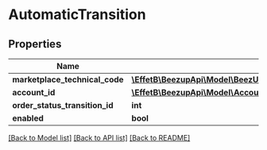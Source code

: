 # AutomaticTransition

## Properties
Name | Type | Description | Notes
------------ | ------------- | ------------- | -------------
**marketplace_technical_code** | [**\EffetB\BeezupApi\Model\BeezUPCommonMarketplaceTechnicalCode**](BeezUPCommonMarketplaceTechnicalCode.md) |  | 
**account_id** | [**\EffetB\BeezupApi\Model\AccountId**](AccountId.md) |  | 
**order_status_transition_id** | **int** |  | 
**enabled** | **bool** |  | 

[[Back to Model list]](../README.md#documentation-for-models) [[Back to API list]](../README.md#documentation-for-api-endpoints) [[Back to README]](../README.md)


